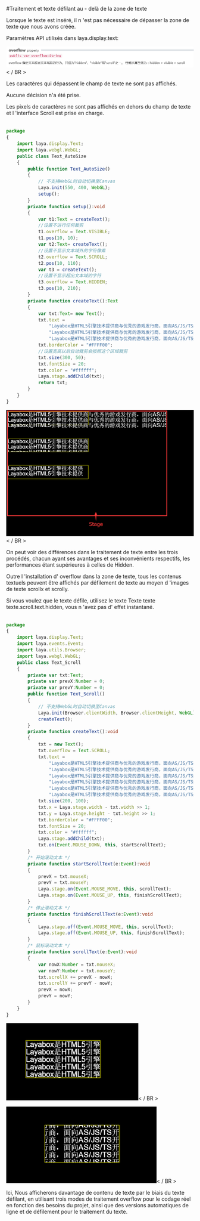 #Traitement et texte défilant au - delà de la zone de texte

Lorsque le texte est inséré, il n 'est pas nécessaire de dépasser la zone de texte que nous avons créée.

Paramètres API utilisés dans laya.display.text:

![1](img/1.png)< / BR >

Les caractères qui dépassent le champ de texte ne sont pas affichés.

Aucune décision n'a été prise.

Les pixels de caractères ne sont pas affichés en dehors du champ de texte et l 'interface Scroll est prise en charge.


```typescript

package
{
	import laya.display.Text;
	import laya.webgl.WebGL;
	public class Text_AutoSize
	{
		public function Text_AutoSize()
		{
			// 不支持WebGL时自动切换至Canvas
			Laya.init(550, 400, WebGL);
			setup();
		}
		private function setup():void
		{
			var t1:Text = createText();
			//设置不进行任何裁剪
			t1.overflow = Text.VISIBLE;
			t1.pos(10, 10);
			var t2:Text= createText();
			//设置不显示文本域外的字符像素
			t2.overflow = Text.SCROLL;
			t2.pos(10, 110);
			var t3 = createText();
			//设置不显示超出文本域的字符
			t3.overflow = Text.HIDDEN;
			t3.pos(10, 210);
		}
		private function createText():Text
		{
			var txt:Text= new Text();
			txt.text = 
				"Layabox是HTML5引擎技术提供商与优秀的游戏发行商，面向AS/JS/TS开发者提供HTML5开发技术方案！\n" +
				"Layabox是HTML5引擎技术提供商与优秀的游戏发行商，面向AS/JS/TS开发者提供HTML5开发技术方案！\n" +
				"Layabox是HTML5引擎技术提供商与优秀的游戏发行商，面向AS/JS/TS开发者提供HTML5开发技术方案！";
			txt.borderColor = "#FFFF00";
			//设置宽高以后自动裁剪会按照这个区域裁剪
			txt.size(300, 50);
			txt.fontSize = 20;
			txt.color = "#ffffff";
			Laya.stage.addChild(txt);
			return txt;
		}
	}
}
```


![2](img/2.png)< / BR >

On peut voir des différences dans le traitement de texte entre les trois procédés, chacun ayant ses avantages et ses inconvénients respectifs, les performances étant supérieures à celles de Hidden.

Outre l 'installation d' overflow dans la zone de texte, tous les contenus textuels peuvent être affichés par défilement de texte au moyen d 'images de texte scrollx et scrolly.

Si vous voulez que le texte défile, utilisez le texte Texte texte texte.scroll.text.hidden, vous n 'avez pas d' effet instantané.


```typescript

package 
{
	import laya.display.Text;
	import laya.events.Event;
	import laya.utils.Browser;
	import laya.webgl.WebGL;
	public class Text_Scroll 
	{
		private var txt:Text;
		private var prevX:Number = 0;
		private var prevY:Number = 0;
		public function Text_Scroll() 
		{
			// 不支持WebGL时自动切换至Canvas
			Laya.init(Browser.clientWidth, Browser.clientHeight, WebGL);
			createText();
		}
		private function createText():void
		{
			txt = new Text();
			txt.overflow = Text.SCROLL;
			txt.text = 
				"Layabox是HTML5引擎技术提供商与优秀的游戏发行商，面向AS/JS/TS开发者提供HTML5开发技术方案！\n" +
				"Layabox是HTML5引擎技术提供商与优秀的游戏发行商，面向AS/JS/TS开发者提供HTML5开发技术方案！\n" +
				"Layabox是HTML5引擎技术提供商与优秀的游戏发行商，面向AS/JS/TS开发者提供HTML5开发技术方案！\n" +
				"Layabox是HTML5引擎技术提供商与优秀的游戏发行商，面向AS/JS/TS开发者提供HTML5开发技术方案！\n" +
				"Layabox是HTML5引擎技术提供商与优秀的游戏发行商，面向AS/JS/TS开发者提供HTML5开发技术方案！\n" +
				"Layabox是HTML5引擎技术提供商与优秀的游戏发行商，面向AS/JS/TS开发者提供HTML5开发技术方案！";
			txt.size(200, 100);
			txt.x = Laya.stage.width - txt.width >> 1;
			txt.y = Laya.stage.height - txt.height >> 1;
			txt.borderColor = "#FFFF00";
			txt.fontSize = 20;
			txt.color = "#ffffff";
			Laya.stage.addChild(txt);
			txt.on(Event.MOUSE_DOWN, this, startScrollText);
		}
		/* 开始滚动文本 */
		private function startScrollText(e:Event):void
		{
			prevX = txt.mouseX;
			prevY = txt.mouseY;
			Laya.stage.on(Event.MOUSE_MOVE, this, scrollText);
			Laya.stage.on(Event.MOUSE_UP, this, finishScrollText);
		}
		/* 停止滚动文本 */
		private function finishScrollText(e:Event):void
		{
			Laya.stage.off(Event.MOUSE_MOVE, this, scrollText);
			Laya.stage.off(Event.MOUSE_UP, this, finishScrollText);
		}
		/* 鼠标滚动文本 */
		private function scrollText(e:Event):void
		{
			var nowX:Number = txt.mouseX;
			var nowY:Number = txt.mouseY;
			txt.scrollX += prevX - nowX;
			txt.scrollY += prevY - nowY;
			prevX = nowX;
			prevY = nowY;
		}
	}
}
```


![3](img/3.png)< / BR >

![4](img/4.png)< / BR >

Ici, Nous afficherons davantage de contenu de texte par le biais du texte défilant, en utilisant trois modes de traitement overflow pour le codage réel en fonction des besoins du projet, ainsi que des versions automatiques de ligne et de défilement pour le traitement du texte.